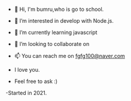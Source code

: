 - 👋 Hi, I'm bumru,who is go to school.
- 👀 I’m interested in develop with Node.js.
- 🌱 I’m currently learning javascript
- 💞️ I’m looking to collaborate on 
- 📫 You can reach me on fgfg100@naver.com

- I love you.

- Feel free to ask :)

-Started in 2021.

<!---
bumru/bumru is a ✨ special ✨ repository because its `README.md` (this file) appears on your GitHub profile.
You can click the Preview link to take a look at your changes.
--->
